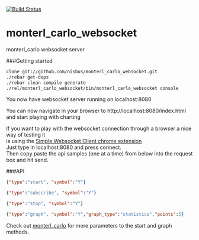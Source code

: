 [![Build Status](https://travis-ci.org/nisbus/monterl_carlo_websocket.png?branch=master)](https://travis-ci.org/nisbus/monterl_carlo_websocket)  

monterl_carlo_websocket
=======================

monterl_carlo websocket server  

###Getting started 

```bash
clone git://github.com/nisbus/monterl_carlo_websocket.git
./rebar get-deps
./rebar clean compile generate
./rel/monterl_carlo_websocket/bin/monterl_carlo_websocket console
```
  


You now have websocket server running on localhost:8080  
  
You can now navigate in your browser to http://localhost:8080/index.html and start playing with charting 
  
If you want to play with the websocket connection through a browser a nice way of testing it  
is using the [Simple Websocket Client chrome extension](https://chrome.google.com/webstore/detail/simple-websocket-client/pfdhoblngboilpfeibdedpjgfnlcodoo)  
Just type in localhost:8080 and press connect.  
Then copy paste the api samples (one at a time) from below into the request box and hit send.  

###API  
  
```json
{"type":"start", "symbol":"Y"}
```
```json
{"type":"subscribe", "symbol":"Y"}
```
```json
{"type":"stop", "symbol":"Y"}
```
```json
{"type":"graph", "symbol":"Y","graph_type":"statistics","points":5}
```  

Check out [monterl_carlo](https://github.com/nisbus/monterl_carlo) for more parameters to the start and graph methods.
